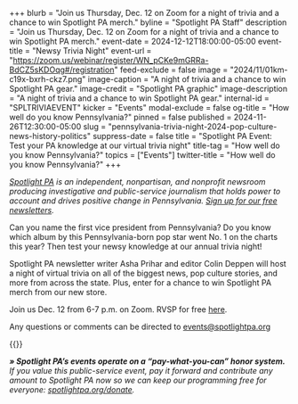 +++
blurb = "Join us Thursday, Dec. 12 on Zoom for a night of trivia and a chance to win Spotlight PA merch."
byline = "Spotlight PA Staff"
description = "Join us Thursday, Dec. 12 on Zoom for a night of trivia and a chance to win Spotlight PA merch."
event-date = 2024-12-12T18:00:00-05:00
event-title = "Newsy Trivia Night"
event-url = "https://zoom.us/webinar/register/WN_pCKe9mGRRa-BdCZ5sKDOqg#/registration"
feed-exclude = false
image = "2024/11/01km-c19x-bxrh-ckz7.png"
image-caption = "A night of trivia and a chance to win Spotlight PA gear."
image-credit = "Spotlight PA graphic"
image-description = "A night of trivia and a chance to win Spotlight PA gear."
internal-id = "SPLTRIVIAEVENT"
kicker = "Events"
modal-exclude = false
og-title = "How well do you know Pennsylvania?"
pinned = false
published = 2024-11-26T12:30:00-05:00
slug = "pennsylvania-trivia-night-2024-pop-culture-news-history-politics"
suppress-date = false
title = "Spotlight PA Event: Test your PA knowledge at our virtual trivia night"
title-tag = "How well do you know Pennsylvania?"
topics = ["Events"]
twitter-title = "How well do you know Pennsylvania?"
+++

<a href="https://www.spotlightpa.org/"><em>Spotlight PA</em></a><em> is an independent, nonpartisan, and nonprofit newsroom producing investigative and public-service journalism that holds power to account and drives positive change in Pennsylvania. </em><a href="https://www.spotlightpa.org/newsletters"><em>Sign up for our free newsletters</em></a><em>.</em>

Can you name the first vice president from Pennsylvania? Do you know which album by this Pennsylvania-born pop star went No. 1 on the charts this year? Then test your newsy knowledge at our annual trivia night!

Spotlight PA newsletter writer Asha Prihar and editor Colin Deppen will host a night of virtual trivia on all of the biggest news, pop culture stories, and more from across the state. Plus, enter for a chance to win Spotlight PA merch from our new store.

Join us Dec. 12 from 6-7 p.m. on Zoom. RVSP for free <a href="https://zoom.us/webinar/register/WN_pCKe9mGRRa-BdCZ5sKDOqg">here</a>. <strong><em></em></strong>

Any questions or comments can be directed to <a href="mailto:events@spotlightpa.org">events@spotlightpa.org</a>

{{<vimeo id="915998920" secret="ed50099c8e" >}}

<strong><em>» Spotlight PA’s events operate on a “pay-what-you-can” honor system.</em></strong><em> If you value this public-service event, pay it forward and contribute any amount to Spotlight PA now so we can keep our programming free for everyone: </em><a href="http://spotlightpa.org/donate"><em>spotlightpa.org/donate</em></a><em>.</em>

